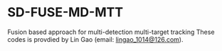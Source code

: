# SD-FUSE-MD-MTT
Fusion based approach for multi-detection multi-target tracking
These codes is provdied by Lin Gao (email: lingao_1014@126.com).
